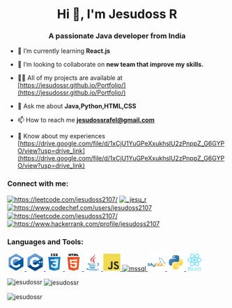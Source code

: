 <h1 align="center">Hi 👋, I'm Jesudoss R</h1>
<h3 align="center">A passionate Java developer from India</h3>

<!--<p align="left"> <img src="https://komarev.com/ghpvc/?username=jesudossr&label=Profile%20views&color=0e75b6&style=flat" alt="jesudossr" /> </p>-->


- 🌱 I’m currently learning **React.js**

- 👯 I’m looking to collaborate on **new team that improve my skills.**

- 👨‍💻 All of my projects are available at [https://jesudossr.github.io/Portfolio/](https://jesudossr.github.io/Portfolio/)

- 💬 Ask me about **Java,Python,HTML,CSS**

- 📫 How to reach me **jesudossrafel@gmail.com**

- 📄 Know about my experiences [https://drive.google.com/file/d/1xCjU1YuGPeXxukhslU2zPnppZ_G6GYPO/view?usp=drive_link](https://drive.google.com/file/d/1xCjU1YuGPeXxukhslU2zPnppZ_G6GYPO/view?usp=drive_link)

<h3 align="left">Connect with me:</h3>
<p align="left">
<a href="https://www.linkedin.com/in/jesudoss-r-b8b884223/" target="blank"><img align="center" src="https://raw.githubusercontent.com/rahuldkjain/github-profile-readme-generator/master/src/images/icons/Social/linked-in-alt.svg" alt="https://leetcode.com/jesudoss2107/" height="30" width="40" /></a>
<a href="https://instagram.com/_jesu_r" target="blank"><img align="center" src="https://raw.githubusercontent.com/rahuldkjain/github-profile-readme-generator/master/src/images/icons/Social/instagram.svg" alt="_jesu_r" height="30" width="40" /></a>
<a href="https://www.codechef.com/users/jesudoss2107" target="blank"><img align="center" src="https://cdn.jsdelivr.net/npm/simple-icons@3.1.0/icons/codechef.svg" alt="https://www.codechef.com/users/jesudoss2107" height="30" width="40" /></a>
<a href="https://leetcode.com/jesudoss2107/" target="blank"><img align="center" src="https://raw.githubusercontent.com/rahuldkjain/github-profile-readme-generator/master/src/images/icons/Social/leet-code.svg" alt="https://leetcode.com/jesudoss2107/" height="30" width="40" /></a>
<a href="https://www.hackerrank.com/profile/jesudoss2107" target="blank"><img align="center" src="https://raw.githubusercontent.com/rahuldkjain/github-profile-readme-generator/master/src/images/icons/Social/hackerearth.svg" alt="https://www.hackerrank.com/profile/jesudoss2107" height="30" width="40" /></a>
</p>

<h3 align="left">Languages and Tools:</h3>
<p align="left"> <a href="https://www.cprogramming.com/" target="_blank" rel="noreferrer"> <img src="https://raw.githubusercontent.com/devicons/devicon/master/icons/c/c-original.svg" alt="c" width="40" height="40"/> </a> <a href="https://www.w3schools.com/cpp/" target="_blank" rel="noreferrer"> <img src="https://raw.githubusercontent.com/devicons/devicon/master/icons/cplusplus/cplusplus-original.svg" alt="cplusplus" width="40" height="40"/> </a> <a href="https://www.w3schools.com/css/" target="_blank" rel="noreferrer"> <img src="https://raw.githubusercontent.com/devicons/devicon/master/icons/css3/css3-original-wordmark.svg" alt="css3" width="40" height="40"/> </a> <a href="https://www.w3.org/html/" target="_blank" rel="noreferrer"> <img src="https://raw.githubusercontent.com/devicons/devicon/master/icons/html5/html5-original-wordmark.svg" alt="html5" width="40" height="40"/> </a> <a href="https://www.java.com" target="_blank" rel="noreferrer"> <img src="https://raw.githubusercontent.com/devicons/devicon/master/icons/java/java-original.svg" alt="java" width="40" height="40"/> </a> <a href="https://developer.mozilla.org/en-US/docs/Web/JavaScript" target="_blank" rel="noreferrer"> <img src="https://raw.githubusercontent.com/devicons/devicon/master/icons/javascript/javascript-original.svg" alt="javascript" width="40" height="40"/> </a> <a href="https://www.microsoft.com/en-us/sql-server" target="_blank" rel="noreferrer"> <img src="https://www.svgrepo.com/show/303229/microsoft-sql-server-logo.svg" alt="mssql" width="40" height="40"/> </a> <a href="https://www.mysql.com/" target="_blank" rel="noreferrer"> <img src="https://raw.githubusercontent.com/devicons/devicon/master/icons/mysql/mysql-original-wordmark.svg" alt="mysql" width="40" height="40"/> </a> <a href="https://www.python.org" target="_blank" rel="noreferrer"> <img src="https://raw.githubusercontent.com/devicons/devicon/master/icons/python/python-original.svg" alt="python" width="40" height="40"/> </a> <a href="https://reactjs.org/" target="_blank" rel="noreferrer"> <img src="https://raw.githubusercontent.com/devicons/devicon/master/icons/react/react-original-wordmark.svg" alt="react" width="40" height="40"/> </a> </p>

<p><img align="left" src="https://github-readme-stats.vercel.app/api/top-langs?username=jesudossr&show_icons=true&locale=en&layout=compact" alt="jesudossr" /></p>

<p>&nbsp;<img align="center" src="https://github-readme-stats.vercel.app/api?username=jesudossr&show_icons=true&locale=en" alt="jesudossr" /></p>

<p><img align="center" src="https://github-readme-streak-stats.herokuapp.com/?user=jesudossr&" alt="jesudossr" /></p>
